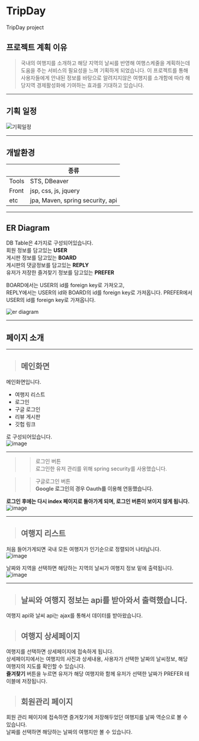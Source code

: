 # TripDay
TripDay project


## 프로젝트 계획 이유
> 국내의 여행지를 소개하고 해당 지역의 날씨를 반영해 여행스케줄을 계획하는데 도움을 주는 서비스의 필요성을 느껴 기획하게 되었습니다.
> 이 프로젝트를 통해 사용자들에게 안내된 정보를 바탕으로 알려지지않은 여행지를 소개함에 따라 해당지역 경제활성화에 기여하는 효과를 기대하고 있습니다.

----------------------------
## 기획 일정
![기획일정](https://user-images.githubusercontent.com/87305963/125576509-82f2f4ac-779a-4f82-9b06-a902710c7fe6.JPG)


--------------------------
## 개발환경
||종류|
|------|--------|
|Tools| STS, DBeaver|
|Front| jsp, css, js, jquery|
|etc| jpa, Maven, spring security, api|

---------------------------
## ER Diagram
DB Table은 4가지로 구성되어있습니다.  
회원 정보를 담고있는 **USER**  
게시판 정보를 담고있는 **BOARD**   
게시판의 댓글정보를 담고있는 **REPLY**  
유저가 저장한 즐겨찾기 정보를 담고있는 **PREFER**  

BOARD에서는 USER의 id를 foreign key로 가져오고,  
REPLY에서는 USER의 id와 BOARD의 id를 foreign key로 가져옵니다. 
PREFER에서 USER의 id를 foreign key로 가져옵니다.  

![er diagram](https://user-images.githubusercontent.com/87305963/125576492-6fa13206-aa5e-4172-a41e-f7a64d2c47bd.JPG)


-------------------------
## 페이지 소개
------------------------
> ## 메인화면  

메인화면입니다.
  - 여행지 리스트
  - 로그인
  - 구글 로그인
  - 리뷰 게시판
  - 깃헙 링크  

로 구성되어있습니다.  
![image](https://user-images.githubusercontent.com/87305963/125579471-c2c93903-fb5c-4c07-a178-7c697b989e61.png)

-------
>> 로그인 버튼  
로그인한 유저 관리를 위해 spring security를 사용했습니다.

>> 구글로그인 버튼  
**Google 로그인의 경우 Oauth를 이용해 연동했습니다.**  


**로그인 후에는 다시 index 페이지로 돌아가게 되며, 로그인 버튼이 보이지 않게 됩니다.**  
![image](https://user-images.githubusercontent.com/87305963/125581014-5226c2f5-c58e-410d-8918-420e2180c520.png)

------------------------------------
> ## 여행지 리스트
처음 들어가게되면 국내 모든 여행지가 인기순으로 정렬되어 나타납니다.  
![image](https://user-images.githubusercontent.com/87305963/125581559-0e5f52f2-3ec9-438d-8cc0-84b7b6642998.png)

날짜와 지역을 선택하면 해당하는 지역의 날씨가 여행지 정보 밑에 출력됩니다.  
![image](https://user-images.githubusercontent.com/87305963/125581574-9a2d2466-a9a1-4a55-b5f7-a7e2680040d5.png)

----------
> ## 날씨와 여행지 정보는 api를 받아와서 출력했습니다.  
여행지 api와 날씨 api는 ajax를 통해서 데이터를 받아왔습니다.

> ## 여행지 상세페이지  
여행지를 선택하면 상세페이지에 접속하게 됩니다.  
상세페이지에서는 여행지의 사진과 상세내용, 사용자가 선택한 날짜의 날씨정보, 해당 여행지의 지도를 확인할 수 있습니다.  
**즐겨찾기** 버튼을 누르면 유저가 해당 여행지와 함께 유저가 선택한 날짜가 PREFER 테이블에 저장됩니다.  

> ## 회원관리 페이지  
회원 관리 페이지에 접속하면 즐겨찾기에 저장해두었던 여행지를 날짜 역순으로 볼 수 있습니다.  
날짜를 선택하면 해당하는 날짜의 여행지만 볼 수 있습니다.

